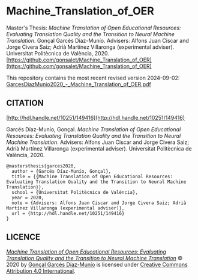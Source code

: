 # Machine_Translation_of_OER
Master's Thesis: *Machine Translation of Open Educational Resources: Evaluating Translation Quality and the Transition to Neural Machine Translation*.
Gonçal Garcés Díaz-Munío. Advisers: Alfons Juan Ciscar and Jorge Civera Saiz; Adrià Martínez Villaronga (experimental adviser). Universitat Politècnica de València, 2020.
[https://github.com/gonsalet/Machine_Translation_of_OER](https://github.com/gonsalet/Machine_Translation_of_OER)

This repository contains the most recent revised version 2024-09-02: [GarcesDiazMunio2020_-_Machine_Translation_of_OER.pdf](https://github.com/gonsalet/Machine_Translation_of_OER/blob/main/GarcesDiazMunio2020_-_Machine_Translation_of_OER.pdf)

CITATION
--------
[http://hdl.handle.net/10251/149416](http://hdl.handle.net/10251/149416)

Garcés Díaz-Munío, Gonçal. *Machine Translation of Open Educational Resources: Evaluating Translation Quality and the Transition to Neural Machine Translation*. Advisers: Alfons Juan Ciscar and Jorge Civera Saiz; Adrià Martínez Villaronga (experimental adviser). Universitat Politècnica de València, 2020.

```
@mastersthesis{garces2020,
  author = {Garcés Díaz-Munío, Gonçal},
  title = {{Machine Translation of Open Educational Resources: Evaluating Translation Quality and the Transition to Neural Machine Translation}},
  school = {Universitat Politècnica de València},
  year = 2020,
  note = {Advisers: Alfons Juan Ciscar and Jorge Civera Saiz; Adrià Martínez Villaronga (experimental adviser)},
  url = {http://hdl.handle.net/10251/149416}
}
```

LICENCE
-------

*[Machine Translation of Open Educational Resources: Evaluating Translation Quality and the Transition to Neural Machine Translation](https://github.com/gonsalet/Machine_Translation_of_OER)* © 2020 by [Gonçal Garcés Díaz-Munío](http://www.upv.es/ficha-personal/gogardia) is licensed under [Creative Commons Attribution 4.0 International](https://creativecommons.org/licenses/by/4.0/).
